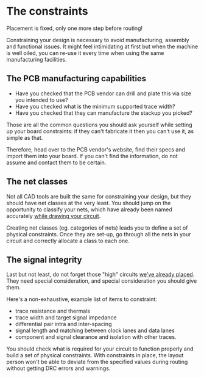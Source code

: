 # The constraints

Placement is fixed, only one more step before routing!

Constraining your design is necessary to avoid manufacturing, assembly and functional issues.
It might feel intimidating at first but when the machine is well oiled, you can re-use it every time when using the same manufacturing facilities.

## The PCB manufacturing capabilities

- Have you checked that the PCB vendor can drill and plate this via size you intended to use?
- Have you checked what is the minimum supported trace width?
- Have you checked that they can manufacture the stackup you picked?

Those are all the common questions you should ask yourself while setting up your board constraints: if they can't fabricate it then you can't use it, as simple as that.

Therefore, head over to the PCB vendor's website, find their specs and import them into your board. If you can't find the information, do not assume and contact them to be certain.

## The net classes

Not all CAD tools are built the same for constraining your design, but they should have net classes at the very least.
You should jump on the opportunity to classify your nets, which have already been named accurately [while drawing your circuit](../s_circuit/#the-name).

Creating net classes (eg. categories of nets) leads you to define a set of physical constraints. Once they are set-up, go through all the nets in your circuit and correctly allocate a class to each one.

## The signal integrity

Last but not least, do not forget those "high" circuits [we've already placed](../l_place/#the-high-circuits).
They need special consideration, and special consideration you should give them.

Here's a non-exhaustive, example list of items to constraint:

- trace resistance and thermals
- trace width and target signal impedance
- differential pair intra and inter-spacing
- signal length and matching between clock lanes and data lanes
- component and signal clearance and isolation with other traces.

You should check what is required for your circuit to function properly and build a set of physical constraints.
With constraints in place, the layout person won't be able to deviate from the specified values during routing without getting DRC errors and warnings.